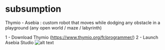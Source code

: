 # subsumption
Thymio - Asebia : custom robot that moves while dodging any obstacle in a playground (any open world / maze / labyrinth)

1 - Download Thymio (https://www.thymio.org/fr/programmer/)
2 - Launch Asebia Studio
![alt text](https://github.com/Mxtthieu/-subsumption/rmressources/asebia.png?raw=true)
